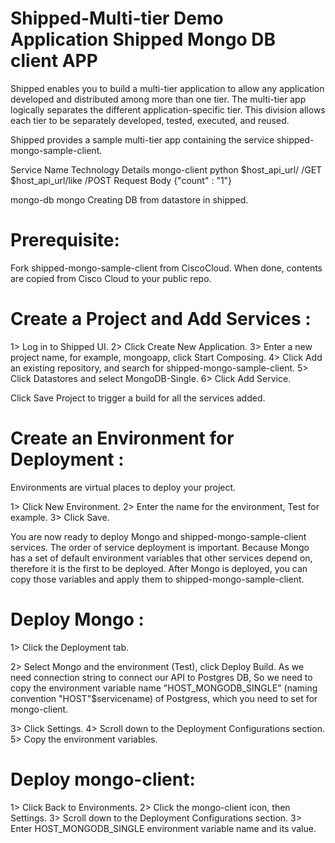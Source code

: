 Shipped-Multi-tier Demo Application Shipped Mongo DB client APP
===================================
Shipped enables you to build a multi-tier application to allow any application developed and distributed among more than one tier. The multi-tier app logically separates the different application-specific tier. This division allows each tier to be separately developed, tested, executed, and reused.

Shipped provides a sample multi-tier app containing the service shipped-mongo-sample-client.


Service Name	Technology	Details
mongo-client	python	    $host_api_url/   /GET 
                            $host_api_url/like                 /POST Request Body {"count" : "1"}

mongo-db		mongo		Creating DB from datastore in shipped.


Prerequisite:
=============
Fork shipped-mongo-sample-client from CiscoCloud. When done, contents are copied from Cisco Cloud to your public repo.

Create a Project and Add Services :
===================================
1> Log in to Shipped UI.
2> Click Create New Application.
3> Enter a new project name, for example, mongoapp, click Start Composing.
4> Click Add an existing repository, and search for shipped-mongo-sample-client.
5> Click Datastores and select MongoDB-Single.
6> Click Add Service.


Click Save Project to trigger a build for all the services added.

Create an Environment for Deployment :
======================================
Environments are virtual places to deploy your project.

1> Click New Environment.
2> Enter the name for the environment, Test for example.
3> Click Save.


You are now ready to deploy Mongo and shipped-mongo-sample-client services. The order of service deployment is important. Because Mongo has a set of default environment variables that other services depend on, therefore it is the first to be deployed. After Mongo is deployed, you can copy those variables and apply them to shipped-mongo-sample-client.

Deploy Mongo :
==============
1> Click the Deployment tab.


2> Select Mongo and the environment (Test), click Deploy Build.
As we need connection string to connect our API to Postgres DB, So we need to copy the environment variable name "HOST_MONGODB_SINGLE" (naming convention "HOST"$servicename) of Postgress, which you need to set for mongo-client.

3> Click Settings.
4> Scroll down to the Deployment Configurations section.
5> Copy the environment variables.


Deploy mongo-client:
====================
1> Click Back to Environments.
2> Click the mongo-client icon, then Settings.
3> Scroll down to the Deployment Configurations section.
3> Enter HOST_MONGODB_SINGLE environment variable name and its value.






